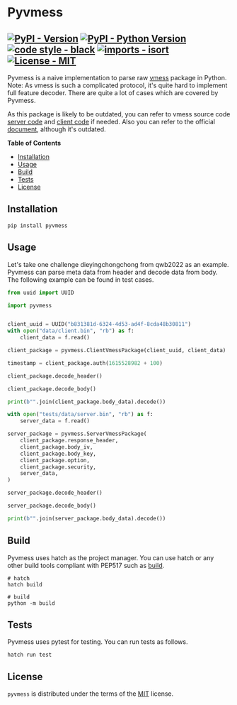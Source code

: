 # Pyvmess

[![PyPI - Version](https://img.shields.io/pypi/v/pyvmess.svg)](https://pypi.org/project/pyvmess)
[![PyPI - Python Version](https://img.shields.io/pypi/pyversions/pyvmess.svg)](https://pypi.org/project/pyvmess)
[![code style - black](https://img.shields.io/badge/code%20style-black-000000.svg)](https://github.com/psf/black)
[![imports - isort](https://img.shields.io/badge/imports-isort-ef8336.svg)](https://github.com/pycqa/isort)
[![License - MIT](https://img.shields.io/badge/license-MIT-9400d3.svg)](https://spdx.org/licenses/)
-----

Pyvmess is a naive implementation to parse raw [vmess](https://www.v2fly.org/developer/protocols/vmess.html) package in Python. Note: As vmess is such a complicated protocol, it's quite hard to implement full feature decoder. There are quite a lot of cases which are covered by Pyvmess.

As this package is likely to be outdated, you can refer to vmess source code [server code](https://github.com/v2fly/v2ray-core/blob/master/proxy/vmess/encoding/server.go) and [client code](https://github.com/v2fly/v2ray-core/blob/master/proxy/vmess/encoding/client.go) if needed. Also you can refer to the official [document](https://www.v2fly.org/developer/protocols/vmess.html), although it's outdated. 

**Table of Contents**

- [Installation](#installation)
- [Usage](#usage)
- [Build](#build)
- [Tests](#tests)
- [License](#license)

## Installation

```console
pip install pyvmess
```

## Usage

Let's take one challenge dieyingchongchong from qwb2022 as an example. Pyvmess can parse meta data from header and decode data from body. The following example can be found in test cases.

```python
from uuid import UUID

import pyvmess


client_uuid = UUID("b831381d-6324-4d53-ad4f-8cda48b30811")
with open("data/client.bin", "rb") as f:
    client_data = f.read()

client_package = pyvmess.ClientVmessPackage(client_uuid, client_data)

timestamp = client_package.auth(1615528982 + 100)

client_package.decode_header()

client_package.decode_body()

print(b"".join(client_package.body_data).decode())

with open("tests/data/server.bin", "rb") as f:
    server_data = f.read()

server_package = pyvmess.ServerVmessPackage(
    client_package.response_header,
    client_package.body_iv,
    client_package.body_key,
    client_package.option,
    client_package.security,
    server_data,
)

server_package.decode_header()

server_package.decode_body()

print(b"".join(server_package.body_data).decode())
```

## Build

Pyvmess uses hatch as the project manager. You can use hatch or any other build tools compliant with PEP517 such as [build](https://packaging.python.org/en/latest/key_projects/#build).

```shell
# hatch
hatch build
```

```shell
# build
python -m build
```

## Tests

Pyvmess uses pytest for testing. You can run tests as follows.

```shell
hatch run test
```

## License

`pyvmess` is distributed under the terms of the [MIT](https://spdx.org/licenses/MIT.html) license.
